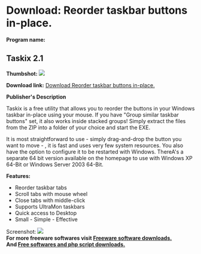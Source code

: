 # Download: Reorder taskbar buttons in-place.

**Program name:**

## Taskix 2.1

  
**Thumbshot:** ![](http://www.freewarefiles.com/screenshot/taskix21_md.jpg)   
  
**Download link:** [Download Reorder taskbar buttons in-place.](http://freesoftwares.boysofts.com/Taskix_program_24743.html)  
  


**Publisher's Description**  
  


Taskix is a free utility that allows you to reorder the buttons in your Windows taskbar in-place using your mouse. If you have "Group similar taskbar buttons" set, it also works inside stacked groups! Simply extract the files from the ZIP into a folder of your choice and start the EXE. 

It is most straightforward to use - simply drag-and-drop the button you want to move - , it is fast and uses very few system resources. You also have the option to configure it to be restarted with Windows. ThereA's a separate 64 bit version available on the homepage to use with Windows XP 64-Bit or Windows Server 2003 64-Bit.

**Features:**

  * Reorder taskbar tabs 
  * Scroll tabs with mouse wheel 
  * Close tabs with middle-click 
  * Supports UltraMon taskbars 
  * Quick access to Desktop 
  * Small - Simple - Effective 

  
  
Screenshot: ![](http://www.freewarefiles.com/screenshot/taskix21.jpg)   
**For more freeware softwares visit [Freeware software downloads.](http://freesoftwares.boysofts.com/)**   
**And [Free softwares and php script downloads.](http://www.boysofts.com/)**

